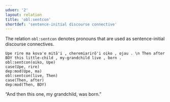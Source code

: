 ```yaml
---
udver: '2'
layout: relation
title: 'obl:sentcon'
shortdef: 'sentence-initial discourse connective'
---
```


The relation `obl:sentcon` denotes pronouns that are used as sentence-initial discourse connectives.

~~~ sdparse
Upe rire ma kova'e mitã'i , cheremiarirõ'i oiko , ojau . \n Then after BDY this little-child , my-grandchild live , born .
obl:sentcon(oiko, Upe)
case(Upe, rire)
dep:mod(Upe, ma)
obl:sentcon(live, Then)
case(Then, after)
dep:mod(Then, BDY)
~~~

“And then this one, my grandchild, was born.”

<!-- Interlanguage links updated Po 6. listopadu 2023, 21:43:21 CET -->
